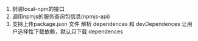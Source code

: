 1. 封装local-npm的接口
1. 调用npmjs的服务查询包信息(npmjs-api)
1. 支持上传package.json 文件 解析 dependences 和  devDependences 让用户选择性下载依赖，默认只下载 dependences